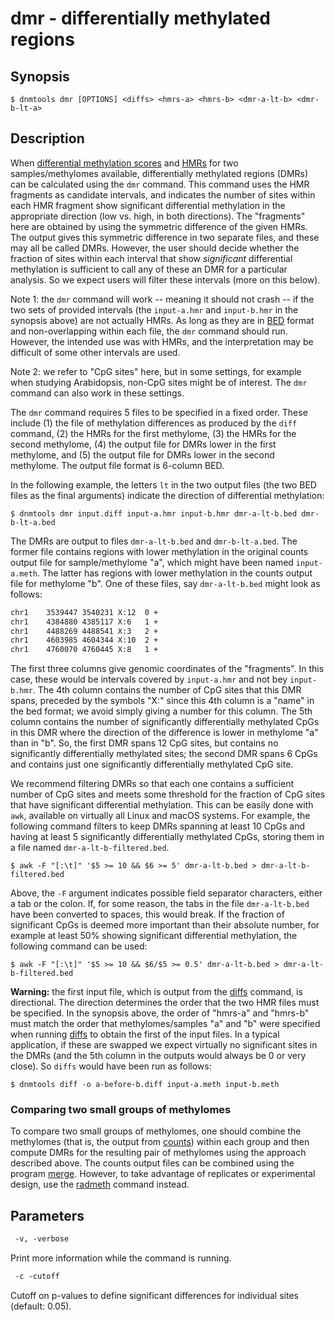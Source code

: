 # dmr - differentially methylated regions

## Synopsis
```console
$ dnmtools dmr [OPTIONS] <diffs> <hmrs-a> <hmrs-b> <dmr-a-lt-b> <dmr-b-lt-a>
```

## Description

When [differential methylation scores](../diff) and [HMRs](../hmr) for
two samples/methylomes available, differentially methylated regions
(DMRs) can be calculated using the `dmr` command. This command uses
the HMR fragments as candidate intervals, and indicates the number of
sites within each HMR fragment show significant differential
methylation in the appropriate direction (low vs. high, in both
directions). The "fragments" here are obtained by using the symmetric
difference of the given HMRs. The output gives this symmetric
difference in two separate files, and these may all be called
DMRs. However, the user should decide whether the fraction of sites
within each interval that show *significant* differential methylation
is sufficient to call any of these an DMR for a particular
analysis. So we expect users will filter these intervals (more on this
below).

Note 1: the `dmr` command will work -- meaning it should not crash --
if the two sets of provided intervals (the `input-a.hmr` and
`input-b.hmr` in the synopsis above) are not actually HMRs. As long as
they are in [BED](https://en.wikipedia.org/wiki/BED_(file_format))
format and non-overlapping within each file, the `dmr` command should
run. However, the intended use was with HMRs, and the interpretation
may be difficult of some other intervals are used.

Note 2: we refer to "CpG sites" here, but in some settings, for
example when studying Arabidopsis, non-CpG sites might be of
interest. The `dmr` command can also work in these settings.

The `dmr` command requires 5 files to be specified in a fixed
order. These include (1) the file of methylation differences as
produced by the `diff` command, (2) the HMRs for the first methylome,
(3) the HMRs for the second methylome, (4) the output file for DMRs
lower in the first methylome, and (5) the output file for DMRs lower
in the second methylome. The output file format is 6-column BED.

In the following example, the letters `lt` in the two output files
(the two BED files as the final arguments) indicate the direction of
differential methylation:

```console
$ dnmtools dmr input.diff input-a.hmr input-b.hmr dmr-a-lt-b.bed dmr-b-lt-a.bed
```

The DMRs are output to files `dmr-a-lt-b.bed` and
`dmr-b-lt-a.bed`. The former file contains regions with lower
methylation in the original counts output file for sample/methylome
"a", which might have been named `input-a.meth`. The latter has
regions with lower methylation in the counts output file for methylome
"b". One of these files, say `dmr-a-lt-b.bed` might look as follows:

```txt
chr1    3539447 3540231 X:12  0 +
chr1    4384880 4385117 X:6   1 +
chr1    4488269 4488541 X:3   2 +
chr1    4603985 4604344 X:10  2 +
chr1    4760070 4760445 X:8   1 +
```

The first three columns give genomic coordinates of the
"fragments". In this case, these would be intervals covered by
`input-a.hmr` and not bey `input-b.hmr`. The 4th column contains the
number of CpG sites that this DMR spans, preceded by the symbols "X:"
since this 4th column is a "name" in the bed format; we avoid simply
giving a number for this column. The 5th column contains the number of
significantly differentially methylated CpGs in this DMR where the
direction of the difference is lower in methylome "a" than in "b". So,
the first DMR spans 12 CpG sites, but contains no significantly
differentially methylated sites; the second DMR spans 6 CpGs and
contains just one significantly differentially methylated CpG site.

We recommend filtering DMRs so that each one contains a sufficient
number of CpG sites and meets some threshold for the fraction of CpG
sites that have significant differential methylation. This can be
easily done with `awk`, available on virtually all Linux and macOS
systems. For example, the following command filters to keep DMRs
spanning at least 10 CpGs and having at least 5 significantly
differentially methylated CpGs, storing them in a file named
`dmr-a-lt-b-filtered.bed`.

```console
$ awk -F "[:\t]" '$5 >= 10 && $6 >= 5' dmr-a-lt-b.bed > dmr-a-lt-b-filtered.bed
```

Above, the `-F` argument indicates possible field separator
characters, either a tab or the colon. If, for some reason, the tabs
in the file `dmr-a-lt-b.bed` have been converted to spaces, this would
break. If the fraction of significant CpGs is deemed more important
than their absolute number, for example at least 50% showing
significant differential methylation, the following command can be
used:

```console
$ awk -F "[:\t]" '$5 >= 10 && $6/$5 >= 0.5' dmr-a-lt-b.bed > dmr-a-lt-b-filtered.bed
```

**Warning:** the first input file, which is output from the
[diffs](../diffs) command, is directional. The direction determines
the order that the two HMR files must be specified. In the synopsis
above, the order of "hmrs-a" and "hmrs-b" must match the order that
methylomes/samples "a" and "b" were specified when running
[diffs](../diffs) to obtain the first of the input files. In a typical
application, if these are swapped we expect virtually no significant
sites in the DMRs (and the 5th column in the outputs would always be 0
or very close). So `diffs` would have been run as follows:

```console
$ dnmtools diff -o a-before-b.diff input-a.meth input-b.meth
```

### Comparing two small groups of methylomes

To compare two small groups of methylomes, one should combine the
methylomes (that is, the output from [counts](../counts)) within each
group and then compute DMRs for the resulting pair of methylomes using
the approach described above. The counts output files can be combined
using the program [merge](../merge). However, to take advantage of
replicates or experimental design, use the [radmeth](../radmeth)
command instead.

## Parameters

```txt
 -v, -verbose
```
Print more information while the command is running.

```txt
 -c -cutoff
```
Cutoff on p-values to define significant differences for individual
sites (default: 0.05).
